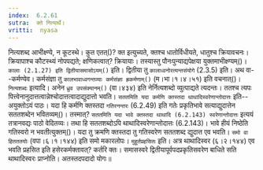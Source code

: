 ```yaml
---
index:  6.2.61
sutra:  क्ते नित्यार्थे।
vritti:  nyasa
---
```


नित्यशब्द आभीक्ष्ण्ये, न कूटस्थे। कुत एतत्()? क्त इत्युच्यते, क्तश्च धातोर्विधीयते, धातुश्च क्रियावचनः। क्रियापाश्च कौटस्थ्यं नोपपद्यते; क्षणिकत्वात्? क्रियायाः। तस्यास्तु पौनःपुन्याद्यपेक्षया युक्तमाभीक्ष्ण्यम्()। `कालाः (2.1.27) इति द्वितीयासमासोऽयम्()` इति। द्वितीया तु `कालाध्वनोरत्यन्तसंयोगे` (2.3.5) इति। अथ वा--कर्मण्येव। कर्मसंज्ञा तु `कालभावाध्वगन्तव्याः कर्मसंज्ञा ह्रकर्मणाम्()` (म।भा।१।४।५१) इति वचनात्()। `नित्यशब्दः` इत्यादि। अनेन `ध्रुव उपसंक्यानम्()` (वा।४३४) इति नेर्नित्यशब्दो व्युत्पाद्यते त्यदन्तः। ततश्च त्यपः पित्त्वेनानुदात्तत्वान्नेश्चोदात्तत्वादाद्युदात्तो भवति। `सततमिति यदा कर्मणि क्तस्तदा थाथादिस्वरेणान्तोदात्तः` इति--अयुक्तोऽयं पाठः। यदा हि कर्मणि क्तस्तदा `गतिरनन्तरः` (6.2.49) इति गतेः प्रकृतिभावे सत्याद्युदात्तेन सततशब्देन भवितव्यम्()। तस्मात्? `सततमिति यदा भावे क्तस्तदा थाथादि (6.2.143) स्वरेणान्तोदात्तः` इत्ययं तत्रानवद्यः पाठो वेदितव्यः। तथा हि सततशब्दोऽपि थाथादिस्वरेणान्तोदात्तः (6.2.143)। भावे हीयं निष्ठेति गतिस्वरो न भवतीत्युक्तम्()। यदा तु क्रमणि क्तस्तदा तु गतिस्वरेण सततशब्द द्युदात्त एव भवति। `समो वा हितततयोः` (वपा।६।१।१४४) इति समो मकारलोपः। 
`मुहूर्तप्रहसितः` इति। अत्र थाथादिस्वर (६।२।१४४) एव भवति प्रहसित इति हसेरकर्मक्तावत्? कर्तरि क्तः। समासस्वरे द्वितीयापूर्वपदप्रकृतिसवरेण बाधिते सति थाथादिस्वरः प्राप्नोति। अतस्तदपदादो योगः॥
